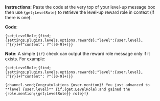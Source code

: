 **Instructions:** Paste the code at the very top of your level-up message box then use `{get;LevelRole}` to retrieve the level-up reward role in context (if there is one).

**Code:** 
```
{set;LevelRole;{find;{settings;plugins.levels.options.rewards};"level":{user.level},[^{r}]+?"content": ?"([0-9]+)}}
```

**Note:** A simple `{if}` check can output the reward role message only if it exists. For example:
```
{set;LevelRole;{find;{settings;plugins.levels.options.rewards};"level":{user.level},[^{r}]+?"content": ?"([0-9]+)}}

{channel.send;Congratulations {user.mention}! You just advanced to **level {user.level}** {if;{get;LevelRole};and gained the {role.mention;{get;LevelRole}} role}!}
```
